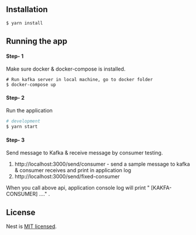## Installation

```bash
$ yarn install
```

## Running the app

#### Step- 1 
Make sure docker & docker-compose is installed. 

```
# Run kafka server in local machine, go to docker folder 
$ docker-compose up
```

#### Step- 2
 Run the application
```bash
# development
$ yarn start

```

#### Step- 3
Send message to Kafka & receive message by consumer testing.
1.  http://localhost:3000/send/consumer   - send a sample message to kafka & consumer receives and print in application log
2.  http://localhost:3000/send/fixed-consumer

When you call above api, application console log will print " [KAKFA-CONSUMER] ...." .



## License
Nest is [MIT licensed](LICENSE).
